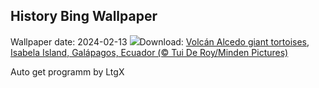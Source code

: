 ## History Bing Wallpaper
Wallpaper date: 2024-02-13
![](https://www.bing.com/th?id=OHR.GiantTortoise_EN-GB9626304730_UHD.jpg&w=1000)Download: [Volcán Alcedo giant tortoises, Isabela Island, Galápagos, Ecuador (© Tui De Roy/Minden Pictures)](https://www.bing.com/th?id=OHR.GiantTortoise_EN-GB9626304730_UHD.jpg)

Auto get programm by LtgX
